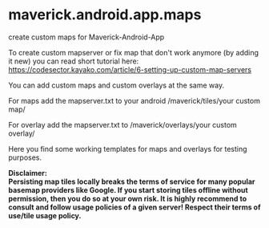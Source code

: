 # maverick.android.app.maps
create custom maps for Maverick-Android-App


To create custom mapserver or fix map that don't work anymore (by adding it new) you can read short tutorial here:
https://codesector.kayako.com/article/6-setting-up-custom-map-servers

You can add custom maps and custom overlays at the same way. 

For maps add the mapserver.txt to your android /maverick/tiles/your custom map/

For overlay add the mapserver.txt to /maverick/overlays/your custom overlay/

Here you find some working templates for maps and overlays for testing purposes.

<b>Disclaimer:  
Persisting map tiles locally breaks the terms of service for many popular basemap providers like Google. 
If you start storing tiles offline without permission, then you do so at your own risk.
It is highly recommend to consult and follow usage policies of a given server! 
Respect their terms of use/tile usage policy.</b>

